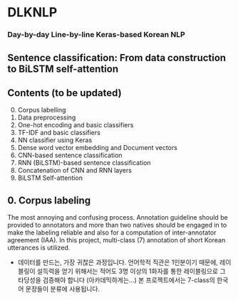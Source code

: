 # DLKNLP
### Day-by-day Line-by-line Keras-based Korean NLP
## Sentence classification: From data construction to BiLSTM self-attention

## Contents (to be updated)
0. Corpus labelling
1. Data preprocessing
2. One-hot encoding and basic classifiers
3. TF-IDF and basic classifiers
4. NN classifier using Keras
5. Dense word vector embedding and Document vectors
6. CNN-based sentence classification
7. RNN (BiLSTM)-based sentence classification
8. Concatenation of CNN and RNN layers
9. BiLSTM Self-attention

## 0. Corpus labeling
The most annoying and confusing process.
Annotation guideline should be provided to annotators and more than two natives should be engaged in to make the labeling reliable and also for a computation of inter-annotator agreement (IAA). In this project, multi-class (7) annotation of short Korean utterances is utilized.
* 데이터를 만드는, 가장 귀찮은 과정입니다. 언어학적 직관은 1인분이기 때문에, 레이블링이 설득력을 얻기 위해서는 적어도 3명 이상의 1화자를 통한 레이블링으로 그 타당성을 검증해야 합니다 (아카데믹하게는...) 본 프로젝트에서는 7-class의 한국어 문장들이 분류에 사용됩니다.
